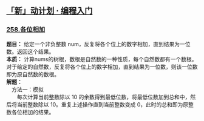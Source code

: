 ## [「新」动计划 · 编程入门](https://leetcode.cn/studyplan/primers-list/)

### [258.各位相加](https://leetcode.cn/problems/add-digits/description/?envType=study-plan-v2&envId=primers-list)
**题目：** 给定一个非负整数 num，反复将各个位上的数字相加，直到结果为一位数。返回这个结果。  
**本质：** 计算nums的树根，数根是自然数的一种性质，每个自然数都有一个数根。对于给定的自然数，反复将各个位上的数字相加，直到结果为一位数，则该一位数即为原自然数的数根。  
**解题：**  
&ensp;&ensp;方法一：模拟  
&ensp;&ensp;&ensp;&ensp;每次计算当前整数除以 10 的余数得到最低位数，将最低位数加到总和中，然后将当前整数除以 10。重复上述操作直到当前整数变成 0，此时的总和即为原整数各位相加的结果。


